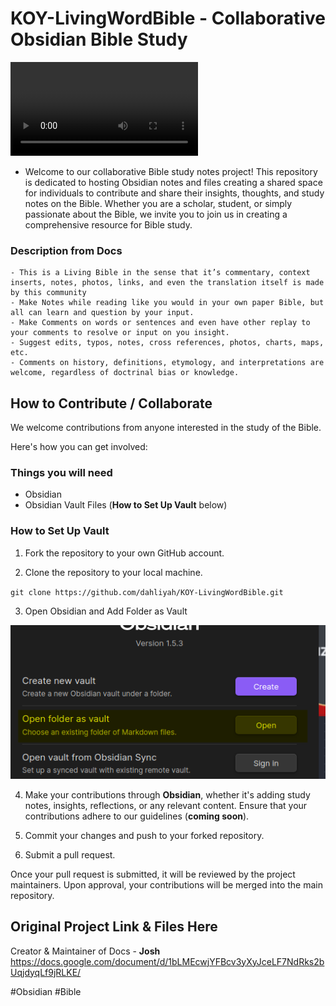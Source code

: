 # KOY-LivingWordBible - Collaborative Obsidian Bible Study

<video src="koylwb.mp4" controls title="Title"></video>


- Welcome to our collaborative Bible study notes project! This repository is dedicated to hosting Obsidian notes and files creating a shared space for individuals to contribute and share their insights, thoughts, and study notes on the Bible. Whether you are a scholar, student, or simply passionate about the Bible, we invite you to join us in creating a comprehensive resource for Bible study.

### Description from Docs
```
- This is a Living Bible in the sense that it’s commentary, context inserts, notes, photos, links, and even the translation itself is made by this community
- Make Notes while reading like you would in your own paper Bible, but all can learn and question by your input.
- Make Comments on words or sentences and even have other replay to your comments to resolve or input on you insight.
- Suggest edits, typos, notes, cross references, photos, charts, maps, etc.
- Comments on history, definitions, etymology, and interpretations are welcome, regardless of doctrinal bias or knowledge.
```


## How to Contribute / Collaborate

We welcome contributions from anyone interested in the study of the Bible. 

Here's how you can get involved:

### Things you will need

- Obsidian
- Obsidian Vault Files (**How to Set Up Vault** below)



### How to Set Up Vault

1. Fork the repository to your own GitHub account.

2. Clone the repository to your local machine.

`git clone https://github.com/dahliyah/KOY-LivingWordBible.git`

3. Open Obsidian and Add Folder as Vault

![Alt text](image.png)

4. Make your contributions through **Obsidian**, whether it's adding study notes, insights, reflections, or any relevant content. Ensure that your contributions adhere to our guidelines (**coming soon**).



5. Commit your changes and push to your forked repository.



6. Submit a pull request.

Once your pull request is submitted, it will be reviewed by the project maintainers. Upon approval, your contributions will be merged into the main repository.









## Original Project Link & Files Here
Creator & Maintainer of Docs - **Josh**
https://docs.google.com/document/d/1bLMEcwjYFBcv3yXyJceLF7NdRks2bUqjdyqLf9jRLKE/



#Obsidian #Bible
